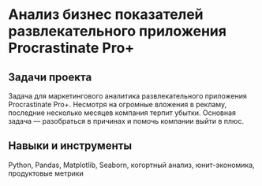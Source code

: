 # Анализ бизнес показателей развлекательного приложения Procrastinate Pro+




## Задачи проекта

Задача для маркетингового аналитика развлекательного приложения Procrastinate Pro+. Несмотря на огромные вложения в рекламу, последние несколько месяцев компания терпит убытки. Основная задача — разобраться в причинах и помочь компании выйти в плюс.

## Навыки и инструменты

Python, Pandas, Matplotlib, Seaborn, когортный анализ, юнит-экономика, продуктовые метрики